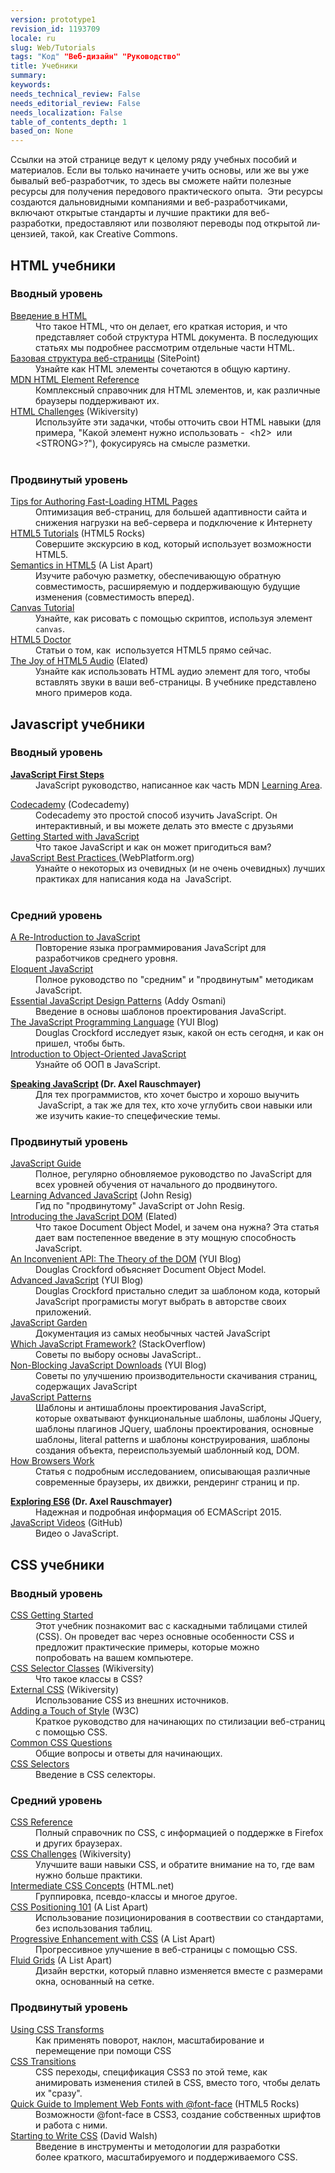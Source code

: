 ```yaml
---
version: prototype1
revision_id: 1193709
locale: ru
slug: Web/Tutorials
tags: "Код" "Веб-дизайн" "Руководство"
title: Учебники
summary: 
keywords: 
needs_technical_review: False
needs_editorial_review: False
needs_localization: False
table_of_contents_depth: 1
based_on: None
---
```

<p>Ссылки на этой странице ведут к целому ряду учебных пособий и материалов. Если вы только начинаете учить основы, или же вы уже бывалый веб-разработчик, то здесь вы сможете найти полезные ресурсы для получения передового практического опыта.&nbsp;&nbsp;<span id="result_box" lang="ru"><span class="hps">Эти ресурсы</span> <span class="hps">создаются</span> <span class="hps">дальновидными</span> <span class="hps">компаниями</span> <span class="atn hps">и веб-</span><span>разработчиками, включают</span>&nbsp;<span class="hps">открытые стандарты и</span> <span class="hps">лучшие</span> <span class="hps">практики</span> <span class="hps">для веб-разработки,&nbsp;</span><span class="hps">предоставляют</span> <span class="hps">или</span> <span class="hps">позволяют</span> <span class="hps">переводы</span>&nbsp;под открытой лицензией<span class="hps">, такой, как</span> <span class="hps">Creative Commons.</span></span></p>

<div class="row topicpage-table">
<div class="section">
<h2 class="Documentation" id="Documentation" name="Documentation">HTML <span class="short_text" id="result_box" lang="ru"><span class="hps">учебники</span></span></h2>

<h3 id="Вводный_уровень">Вводный уровень</h3>

<dl>
 <dt><a href="/en-US/docs/Web/Guide/HTML/Introduction">Введение в&nbsp;HTML</a></dt>
 <dd>Что такое HTML, что он делает, его краткая история, и что представляет собой структура HTML документа. В последующих статьях мы подробнее рассмотрим отдельные части HTML.</dd>
 <dt><a href="http://reference.sitepoint.com/html/page-structure" rel="external">Базовая структура веб-страницы</a> (SitePoint)</dt>
 <dd>Узнайте как HTML <span class="short_text" id="result_box" lang="ru"><span class="hps">элементы</span> <span class="hps">сочетаются</span> <span class="hps">в общую картину</span></span>.</dd>
 <dt><a href="https://developer.mozilla.org/en-US/docs/HTML/Element">MDN HTML Element Reference</a></dt>
 <dd><span id="result_box" lang="ru"><span class="hps">Комплексный</span> <span class="hps">справочник</span> <span class="hps">для</span> <span class="hps">HTML</span> <span class="hps">элементов</span><span>,</span> <span class="hps">и</span><span>, как различные</span> <span class="hps">браузеры поддерживают</span> <span class="hps">их</span><span>.</span></span></dd>
 <dt><a href="http://wikiversity.org/wiki/Web_Design/HTML_Challenges" rel="external">HTML Challenges</a> (Wikiversity)</dt>
 <dd><span id="result_box" lang="ru"><span class="hps">Используйте эти</span> <span class="hps">задачки</span><span>, чтобы отточить свои</span> <span class="hps">HTML навыки</span> <span class="atn hps">(для </span><span>примера,</span> <span class="atn hps">"Какой элемент нужно использовать -&nbsp;</span><span class="atn hps">&nbsp;&lt;</span><span>h2</span><span>&gt;</span> <span class="hps">&nbsp;или</span> <span class="hps">&lt;STRONG&gt;</span><span>?</span><span>"</span><span>)</span><span>, фокусируясь на</span> <span class="hps">смысле разметки</span><span>.</span></span></dd>
 <dt>&nbsp;</dt>
</dl>

<h3 id="Продвинутый_уровень">Продвинутый уровень</h3>

<dl>
 <dt><a href="https://developer.mozilla.org/en-US/docs/Tips_for_Authoring_Fast-loading_HTML_Pages">Tips for Authoring Fast-Loading HTML Pages</a></dt>
 <dd><span id="result_box" lang="ru"><span class="hps">Оптимизация</span> <span class="hps">веб-страниц</span><span>, для большей адаптивности</span>&nbsp;<span class="hps">сайта</span>&nbsp;<span class="hps">и</span> <span class="hps">снижения нагрузки</span>&nbsp;<span class="hps">на веб-сервера</span>&nbsp;<span class="hps">и подключение к Интернету</span></span></dd>
 <dt><a href="http://www.html5rocks.com/tutorials/" rel="external">HTML5 Tutorials</a> (HTML5 Rocks)</dt>
 <dd><span id="result_box" lang="ru"><span class="hps">Совершите экскурсию</span> <span class="hps">в код</span><span>, который использует</span> <span class="hps">возможности HTML5</span><span>.</span></span></dd>
 <dt><a href="http://www.alistapart.com/articles/semanticsinhtml5/" rel="external">Semantics in HTML5</a> (A List Apart)</dt>
 <dd>Изучите рабочую разметку, обеспечивающую обратную совместимость, расширяемую и поддерживающую будущие изменения (совместимость вперед).</dd>
 <dt><a href="https://developer.mozilla.org/en-US/docs/Canvas_tutorial">Canvas Tutorial</a></dt>
 <dd>Узнайте, как рисовать с помощью скриптов, используя элемент <code>canvas</code>.</dd>
 <dt><a href="http://html5doctor.com/" rel="external">HTML5 Doctor</a></dt>
 <dd>Статьи о том, как &nbsp;используется HTML5 прямо сейчас.</dd>
 <dt><a href="http://www.elated.com/articles/html5-audio/" rel="external">The Joy of HTML5 Audio</a> (Elated)</dt>
 <dd>Узнайте как использовать HTML аудио элемент для того, чтобы вставлять звуки в ваши веб-страницы. В учебнике представлено много примеров кода.</dd>
</dl>

<h2 class="Documentation" id="Documentation" name="Documentation">Javascript учебники</h2>

<h3 id="Вводный_уровень_2">Вводный уровень</h3>

<dl>
 <dt><strong><a href="https://developer.mozilla.org/en-US/docs/Learn/JavaScript/First_steps">JavaScript First Steps</a></strong></dt>
 <dd>JavaScript руководство, написанное как часть MDN&nbsp;<a href="https://developer.mozilla.org/en-US/docs/Learn">Learning Area</a>.</dd>
</dl>

<dl>
 <dt><a href="http://www.codecademy.com/">Codecademy</a> (Codecademy)</dt>
 <dd>Codecademy это простой способ изучить JavaScript. Он интерактивный, и вы можете делать это вместе с друзьями</dd>
 <dt><a href="https://developer.mozilla.org/en-US/docs/JavaScript/Getting_Started">Getting Started with JavaScript</a></dt>
 <dd>Что такое JavaScript и как он может пригодиться вам?</dd>
 <dt><a href="http://dev.opera.com/articles/view/javascript-best-practices/" rel="external">JavaScript Best Practices</a><a href="http://docs.webplatform.org/wiki/tutorials/javascript_best_practices" title="http://docs.webplatform.org/wiki/tutorials/javascript_best_practices"> </a>(WebPlatform.org)</dt>
 <dd>Узнайте о некоторых из очевидных (и не очень&nbsp;очевидных) лучших практиках для написания&nbsp;кода на &nbsp;JavaScript.</dd>
 <dt>&nbsp;</dt>
</dl>

<h3 id="Средний_уровень">Средний уровень</h3>

<dl>
 <dt><a href="https://developer.mozilla.org/en-US/docs/A_re-introduction_to_JavaScript">A Re-Introduction to JavaScript</a></dt>
 <dd>Повторение языка программирования JavaScript&nbsp;для разработчиков среднего уровня.</dd>
 <dt><a href="http://eloquentjavascript.net/contents.html" rel="external">Eloquent JavaScript</a></dt>
 <dd>Полное руководство по "средним" и "продвинутым" методикам JavaScript.</dd>
 <dt><a href="http://www.addyosmani.com/resources/essentialjsdesignpatterns/book/" rel="external">Essential JavaScript Design Patterns</a> (Addy Osmani)</dt>
 <dd>Введение в основы шаблонов проектирования&nbsp;JavaScript.</dd>
 <dt><a href="http://www.yuiblog.com/blog/2007/01/24/video-crockford-tjpl/" rel="external">The JavaScript Programming Language</a> (YUI Blog)</dt>
 <dd>Douglas Crockford исследует язык, какой он есть сегодня, и как он пришел, чтобы быть.</dd>
 <dt><a href="https://developer.mozilla.org/en-US/docs/Introduction_to_Object-Oriented_JavaScript">Introduction to Object-Oriented JavaScript</a></dt>
 <dd>Узнайте об ООП в JavaScript.</dd>
</dl>
</div>

<div class="section">
<dl>
 <dt><strong><a href="http://speakingjs.com/es5/" rel="external">Speaking JavaScript</a>&nbsp;(Dr. Axel Rauschmayer)</strong></dt>
 <dd>Для тех программистов, кто хочет быстро и хорошо выучить &nbsp;JavaScript, а так же для тех, кто хоче углубить свои навыки или же изучить какие-то спецефические темы.</dd>
</dl>

<h3 id="Продвинутый_уровень_2">Продвинутый уровень</h3>

<dl>
 <dt><a href="https://developer.mozilla.org/en-US/docs/JavaScript/Guide">JavaScript Guide</a></dt>
 <dd>Полное, регулярно обновляемое руководство по JavaScript для всех уровней обучения от начального до продвинутого.</dd>
 <dt><a href="http://ejohn.org/apps/learn/" rel="external">Learning Advanced JavaScript</a> (John Resig)</dt>
 <dd>Гид по "продвинутому" JavaScript от John Resig.</dd>
 <dt><a href="http://www.elated.com/articles/javascript-dom-intro/" rel="external">Introducing the JavaScript DOM</a> (Elated)</dt>
 <dd>Что такое Document Object Model, и зачем она нужна? Эта статья дает вам постепенное введение в эту мощную способность JavaScript.</dd>
 <dt><a href="http://yuiblog.com/blog/2006/10/20/video-crockford-domtheory/" rel="external">An Inconvenient API: The Theory of the DOM</a> (YUI Blog)</dt>
 <dd>Douglas Crockford объясняет Document Object Model.</dd>
 <dt><a href="http://yuiblog.com/blog/2006/11/27/video-crockford-advjs/" rel="external">Advanced JavaScript</a> (YUI Blog)</dt>
 <dd>Douglas Crockford пристально следит за шаблоном кода, который JavaScript програмисты могут выбрать в авторстве своих приложений.</dd>
 <dt><a href="http://bonsaiden.github.com/JavaScript-Garden/" rel="external">JavaScript Garden</a></dt>
 <dd>Документация из самых необычных частей JavaScript</dd>
 <dt><a href="http://webcache.googleusercontent.com/search?q=cache:CJYRO48hw9EJ:stackoverflow.com/questions/394601/which-javascript-framework-jquery-vs-dojo-vs" rel="external">Which JavaScript Framework?</a> (StackOverflow)</dt>
 <dd>Советы по выбору основы JavaScript..</dd>
 <dt><a href="http://yuiblog.com/blog/2008/07/22/non-blocking-scripts/" rel="external">Non-Blocking JavaScript Downloads</a> (YUI Blog)</dt>
 <dd>Советы по улучшению производительности скачивания страниц, содержащих JavaScript</dd>
 <dt><a href="http://shichuan.github.io/javascript-patterns">JavaScript Patterns</a></dt>
 <dd>Шаблоны и антишаблоны проектирования&nbsp;JavaScript, которые&nbsp;охватывают&nbsp;функциональные шаблоны, шаблоны JQuery, шаблоны плагинов JQuery, шаблоны&nbsp;проектирования, основные шаблоны, literal patterns&nbsp;и шаблоны конструирования, шаблоны создания объекта, переиспользуемый шаблонный код, DOM.</dd>
 <dt><a href="http://www.html5rocks.com/en/tutorials/internals/howbrowserswork/">How Browsers Work</a></dt>
 <dd>Статья с подробным исследованием, описывающая различные современные браузеры, их движки, рендеринг страниц и пр.</dd>
</dl>

<dl>
 <dt><strong><a href="http://exploringjs.com/es6/" rel="external">Exploring ES6</a>&nbsp;(Dr. Axel Rauschmayer)</strong></dt>
 <dd>Надежная и подробная информация об ECMAScript 2015.</dd>
 <dt><a href="https://github.com/bolshchikov/js-must-watch">JavaScript Videos</a>&nbsp;(GitHub)</dt>
 <dd>Видео о JavaScript.</dd>
</dl>

<dl>
 <dt>
 <h2 id="CSS_учебники">CSS учебники</h2>
 </dt>
</dl>

<h3 id="Вводный_уровень_3">Вводный уровень</h3>

<dl>
 <dt><a href="https://developer.mozilla.org/en-US/docs/CSS/Getting_Started">CSS Getting Started</a></dt>
 <dd>Этот учебник познакомит вас с каскадными&nbsp;таблицами&nbsp;стилей (CSS). Он проведет вас через основные особенности CSS и предложит практические&nbsp;примеры, которые можно попробовать&nbsp;на вашем компьютере.</dd>
 <dt><a href="http://en.wikiversity.org/wiki/Web_Design/CSS_Classes" rel="external">CSS Selector Classes</a> (Wikiversity)</dt>
 <dd>Что такое&nbsp;классы в CSS?</dd>
 <dt><a href="http://en.wikiversity.org/wiki/Web_Design/External_CSS" rel="external">External CSS</a> (Wikiversity)</dt>
 <dd>Использование CSS из внешних источников.</dd>
 <dt><a href="http://www.w3.org/MarkUp/Guide/Style" rel="external">Adding a Touch of Style</a> (W3C)</dt>
 <dd>Краткое руководство для начинающих по стилизации&nbsp;веб-страниц с помощью CSS.</dd>
 <dt><a href="https://developer.mozilla.org/en-US/docs/Common_CSS_Questions">Common CSS Questions</a></dt>
 <dd>Общие вопросы и ответы для начинающих.</dd>
 <dt><a href="https://developer.mozilla.org/en-US/docs/Web/Guide/CSS/Getting_started/Selectors">CSS Selectors</a></dt>
 <dd>Введение в CSS селекторы.</dd>
</dl>

<h3 id="Средний_уровень_2">Средний уровень</h3>

<dl>
 <dt><a href="https://developer.mozilla.org/en-US/docs/CSS/CSS_Reference">CSS Reference</a></dt>
 <dd>Полный справочник по CSS, с информацией о поддержке в Firefox и других браузерах.</dd>
 <dt><a href="http://en.wikiversity.org/wiki/Web_Design/CSS_challenges" rel="external">CSS Challenges</a> (Wikiversity)</dt>
 <dd>Улучшите&nbsp;ваши навыки CSS, и обратите внимание на то, где вам нужно больше практики.</dd>
 <dt><a href="http://www.html.net/tutorials/css/" rel="external">Intermediate CSS Concepts</a> (HTML.net)</dt>
 <dd>Группировка, псевдо-классы и многое другое.</dd>
 <dt><a href="http://www.alistapart.com/articles/css-positioning-101/" rel="external">CSS Positioning 101</a> (A List Apart)</dt>
 <dd>Использование позиционирования в соотвествии со&nbsp;стандартами, без использования таблиц.</dd>
 <dt><a href="http://www.alistapart.com/articles/progressiveenhancementwithcss/" rel="external">Progressive Enhancement with CSS</a> (A List Apart)</dt>
 <dd>Прогрессивное&nbsp;улучшение&nbsp;в веб-страницы с помощью CSS.</dd>
 <dt><a href="http://www.alistapart.com/articles/fluidgrids/" rel="external">Fluid Grids</a> (A List Apart)</dt>
 <dd>Дизайн верстки, который&nbsp;плавно изменяется вместе с размерами окна, основанный на сетке.</dd>
</dl>

<h3 id="Продвинутый_уровень_3">Продвинутый уровень</h3>

<dl>
 <dt><a href="https://developer.mozilla.org/en-US/docs/CSS/Using_CSS_transforms">Using CSS Transforms</a></dt>
 <dd>Как применять&nbsp;поворот, наклон, масштабирование и перемещение при помощи CSS</dd>
 <dt><a href="https://developer.mozilla.org/en-US/docs/CSS/CSS_transitions">CSS Transitions</a></dt>
 <dd>CSS переходы, спецификация&nbsp;CSS3 по этой теме, как анимировать изменения стилей в&nbsp;CSS, вместо того, чтобы делать их "сразу".</dd>
 <dt><a href="http://www.html5rocks.com/tutorials/webfonts/quick/" rel="external">Quick Guide to Implement Web Fonts with @font-face</a> (HTML5 Rocks)</dt>
 <dd>Возможности @font-face в&nbsp;CSS3, создание собственных шрифтов и работа с ними.</dd>
 <dt><a href="http://davidwalsh.name/starting-css" rel="external">Starting to Write CSS</a> (David Walsh)</dt>
 <dd>Введение в инструменты и методологии для разработки более&nbsp;краткого, масштабируемого и поддерживаемого&nbsp;CSS.</dd>
</dl>
</div>
</div>

<p>&nbsp;</p>

